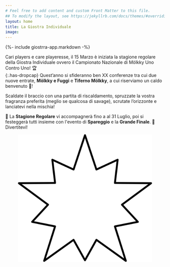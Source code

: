 ```yaml
---
# Feel free to add content and custom Front Matter to this file.
## To modify the layout, see https://jekyllrb.com/docs/themes/#overriding-theme-defaults
layout: home
title: La Giostra Individuale
image:
---
```



<!-- !["stagione 2025"](/assets/img/stagione-2025/la-giostra-individuale-stagione2025.png)-->

{%- include giostrra-app.markdown -%}

Cari players e care playeresse, il 15 Marzo è iniziata la stagione regolare della Giostra Individuale ovvero il Campionato Nazionale di Mölkky Uno Contro Uno! 🏆  
{:.has-dropcap}
Quest’anno si sfideranno ben XX conferenze tra cui due nuove entrate, **Mölkky e Fuggi** e **Tiferno Mölkky**, a cui riserviamo un caldo benvenuto 🌋!

Scaldate il braccio con una partita di riscaldamento, spruzzate la vostra fragranza preferita (meglio se qualcosa di savage), scrutate l’orizzonte e lanciatevi nella mischia! 

🌟 La **Stagione Regolare** vi accompagnerà fino a al 31 Luglio, poi si festeggerà tutti insieme con l'evento di **Spareggio** e la **Grande Finale**. 🌟
Divertitevi! 


<figure><img class="star-home spin" src="/assets/img/strike.svg"></figure>
